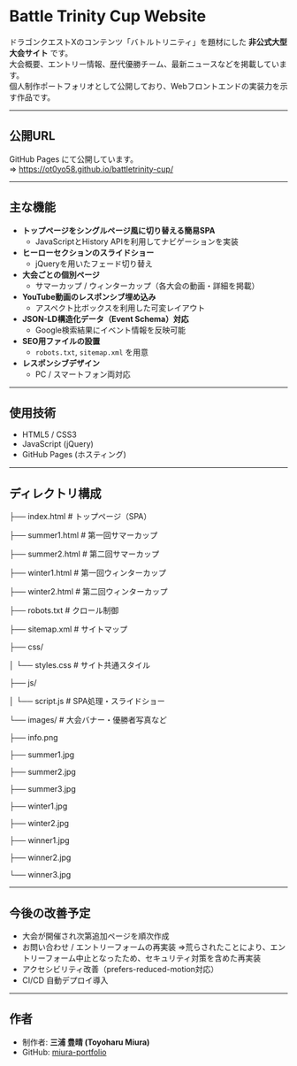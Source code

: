 # Battle Trinity Cup Website

ドラゴンクエストXのコンテンツ「バトルトリニティ」を題材にした **非公式大型大会サイト** です。  
大会概要、エントリー情報、歴代優勝チーム、最新ニュースなどを掲載しています。  
個人制作ポートフォリオとして公開しており、Webフロントエンドの実装力を示す作品です。

---

## 公開URL
GitHub Pages にて公開しています。  
⇒ https://ot0yo58.github.io/battletrinity-cup/

---

## 主な機能
- **トップページをシングルページ風に切り替える簡易SPA**
  - JavaScriptとHistory APIを利用してナビゲーションを実装
- **ヒーローセクションのスライドショー**
  - jQueryを用いたフェード切り替え
- **大会ごとの個別ページ**
  - サマーカップ / ウィンターカップ（各大会の動画・詳細を掲載）
- **YouTube動画のレスポンシブ埋め込み**
  - アスペクト比ボックスを利用した可変レイアウト
- **JSON-LD構造化データ（Event Schema）対応**
  - Google検索結果にイベント情報を反映可能
- **SEO用ファイルの設置**
  - `robots.txt`, `sitemap.xml` を用意
- **レスポンシブデザイン**
  - PC / スマートフォン両対応

---

## 使用技術
- HTML5 / CSS3
- JavaScript (jQuery)
- GitHub Pages (ホスティング)

---

## ディレクトリ構成
├── index.html # トップページ（SPA）

├── summer1.html # 第一回サマーカップ

├── summer2.html # 第二回サマーカップ

├── winter1.html # 第一回ウィンターカップ

├── winter2.html # 第二回ウィンターカップ

├── robots.txt # クロール制御

├── sitemap.xml # サイトマップ

├── css/

│ └── styles.css # サイト共通スタイル

├── js/

│ └── script.js # SPA処理・スライドショー

└── images/ # 大会バナー・優勝者写真など

├── info.png

├── summer1.jpg

├── summer2.jpg

├── summer3.jpg

├── winter1.jpg

├── winter2.jpg

├── winner1.jpg

├── winner2.jpg

└── winner3.jpg


---

## 今後の改善予定
- 大会が開催され次第追加ページを順次作成
- お問い合わせ / エントリーフォームの再実装
  ⇒荒らされたことにより、エントリーフォーム中止となったため、セキュリティ対策を含めた再実装
- アクセシビリティ改善（prefers-reduced-motion対応）
- CI/CD 自動デプロイ導入

---

## 作者
- 制作者: **三浦 豊晴 (Toyoharu Miura)**
- GitHub: [miura-portfolio](https://github.com/miura-portfolio)

